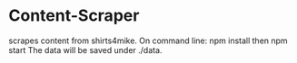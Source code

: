 # Content-Scraper
scrapes content from shirts4mike.  On command line:  npm install  then  npm start  The data will be saved under ./data.
